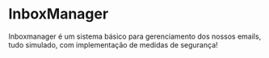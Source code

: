 # InboxManager
Inboxmanager é um sistema básico para gerenciamento dos nossos emails, tudo simulado, com implementação de medidas de segurança!
